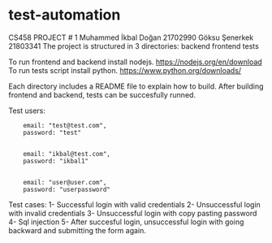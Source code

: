 # test-automation
CS458 PROJECT # 1
Muhammed İkbal Doğan 21702990
Göksu Şenerkek 21803341
The project is structured in 3 directories:
backend
frontend
tests

To run frontend and backend install nodejs. https://nodejs.org/en/download
To run tests script install python. https://www.python.org/downloads/

Each directory includes a README file to explain how to build. After building frontend and backend, tests can be succesfully runned. 

Test users:

        email: "test@test.com",
        password: "test"


        email: "ikbal@test.com",
        password: "ikbal1"


        email: "user@user.com",
        password: "userpassword"
        


Test cases:
1- Successful login with valid credentials
2- Unsuccessful login with invalid credentials
3- Unsuccessful login with copy pasting password
4- Sql injection
5- After succesful login, unsuccessful login with going backward and submitting the form again.
